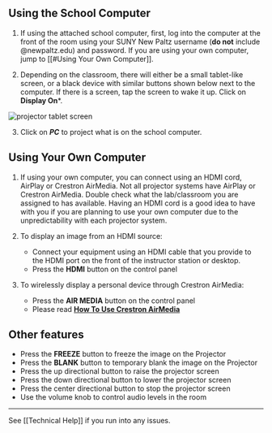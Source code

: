 
## Using the School Computer

1. If using the attached school computer, first, log into the computer at the front of the room using your SUNY New Paltz username (**do not** include @newpaltz.edu) and password. If you are using your own computer, jump to [[#Using Your Own Computer]].

2. Depending on the classroom, there will either be a small tablet-like screen, or a black device with similar buttons shown below next to the computer. If there is a screen, tap the screen to wake it up. Click on **Display On***.

![projector tablet screen](projector_screen.png)

3. Click on ***PC*** to project what is on the school computer.
## Using Your Own Computer

1. If using your own computer, you can connect using  an HDMI cord, AirPlay or Crestron AirMedia. Not all projector systems have AirPlay or Crestron AirMedia. Double check what the lab/classroom you are assigned to has available. Having an HDMI cord is a good idea to have with you if you are planning to use your own computer due to the unpredictability with each projector system.

2. To display an image from an HDMI source:
	- Connect your equipment using an HDMI cable that you provide to the HDMI port on the front of the instructor station or desktop.
	- Press the **HDMI** button on the control panel

3. To wirelessly display a personal device through Crestron AirMedia:
	- Press the **AIR MEDIA** button on the control panel
	- Please read **[How To Use Crestron AirMedia](https://newpaltz.teamdynamix.com/TDClient/KB/ArticleDet?ID=32528)**


## Other features

- Press the **FREEZE** button to freeze the image on the Projector
- Press the **BLANK** button to temporary blank the image on the Projector
- Press the up directional button to raise the projector screen
- Press the down directional button to lower the projector screen
- Press the center directional button to stop the projector screen
- Use the volume knob to control audio levels in the room
---
See [[Technical Help]] if you run into any issues. 
